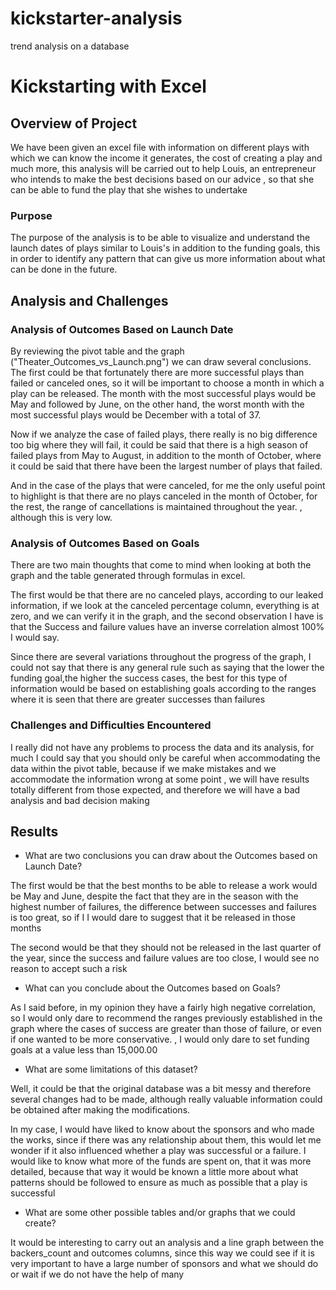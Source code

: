 # kickstarter-analysis
 trend analysis on a database
# Kickstarting with Excel

## Overview of Project

We have been given an excel file with information on different plays with which we can know the income it generates, the cost of creating a play and much more,
this analysis will be carried out to help Louis, an entrepreneur who intends to make the best decisions based on our advice , so that she can be able to fund the play that she wishes to undertake


### Purpose

The purpose of the analysis is to be able to visualize and understand the launch dates of plays similar to Louis's in addition to the funding goals,
this in order to identify any pattern that can give us more information about what can be done in the future.


## Analysis and Challenges

### Analysis of Outcomes Based on Launch Date

By reviewing the pivot table and the graph ("Theater_Outcomes_vs_Launch.png") we can draw several conclusions. 
The first could be that fortunately there are more successful plays than failed or canceled ones, so it will be important to choose a month in which a play can be released.
The month with the most successful plays would be May and followed by June, on the other hand, the worst month with the most successful plays would be December with a total of 37.

Now if we analyze the case of failed plays, there really is no big difference too big where they will fail, it could be said that there is a high season of failed plays from May to August,
in addition to the month of October, where it could be said that there have been the largest number of plays that failed.

And in the case of the plays that were canceled, for me the only useful point to highlight is that there are no plays canceled in the month of October, for the rest,
the range of cancellations is maintained throughout the year. , although this is very low.


### Analysis of Outcomes Based on Goals

There are two main thoughts that come to mind when looking at both the graph and the table generated through formulas in excel.

The first would be that there are no canceled plays, according to our leaked information, if we look at the canceled percentage column, everything is at zero,
and we can verify it in the graph, and the second observation I have is that the Success and failure values ​​have an inverse correlation almost 100% I would say.

Since there are several variations throughout the progress of the graph, I could not say that there is any general rule such as saying that the lower the funding goal,the higher the success cases,
the best for this type of information would be based on establishing goals according to the ranges where it is seen that there are greater successes than failures


### Challenges and Difficulties Encountered

I really did not have any problems to process the data and its analysis, for much I could say that you should only be careful when accommodating the data within the pivot table,
because if we make mistakes and we accommodate the information wrong at some point , we will have results totally different from those expected, and therefore we will have a bad analysis 
and bad decision making

## Results

- What are two conclusions you can draw about the Outcomes based on Launch Date?

The first would be that the best months to be able to release a work would be May and June, despite the fact that they are in the season with the highest number of failures,
the difference between successes and failures is too great, so if I I would dare to suggest that it be released in those months

The second would be that they should not be released in the last quarter of the year, since the success and failure values ​​are too close, I would see no reason to accept such a risk



- What can you conclude about the Outcomes based on Goals?

As I said before, in my opinion they have a fairly high negative correlation, so I would only dare to recommend the ranges previously established in the graph where the cases 
of success are greater than those of failure, or even if one wanted to be more conservative. , I would only dare to set funding goals at a value less than 15,000.00


- What are some limitations of this dataset?

Well, it could be that the original database was a bit messy and therefore several changes had to be made, although really valuable information could be obtained after making the modifications.

In my case, I would have liked to know about the sponsors and who made the works, since if there was any relationship about them, this would let me wonder if it also influenced whether 
a play was successful or a failure. I would like to know what more of the funds are spent on, that it was more detailed, because that way it would be known a little more about what patterns should
 be followed to ensure as much as possible that a play is successful


- What are some other possible tables and/or graphs that we could create?


It would be interesting to carry out an analysis and a line graph between the backers_count and outcomes columns, since this way we could see if it is very important to have a large number of 
sponsors and what we should do or wait if we do not have the help of many
